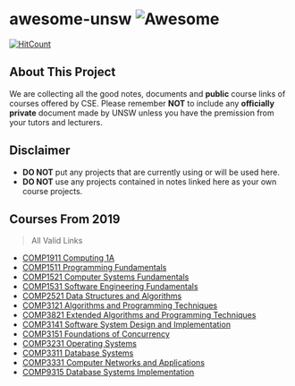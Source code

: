 # awesome-unsw ![Awesome](https://cdn.rawgit.com/sindresorhus/awesome/d7305f38d29fed78fa85652e3a63e154dd8e8829/media/badge.svg)
[![HitCount](http://hits.dwyl.com/UNSWEEB/awesome-unsw.svg)](http://hits.dwyl.com/UNSWEEB/awesome-unsw)

## About This Project

We are collecting all the good notes, documents and **public** course links of courses offered by CSE. Please remember **NOT** to include any **officially private** document made by UNSW unless you have the premission from your tutors and lecturers.

## Disclaimer
- **DO NOT** put any projects that are currently using or will be used here.
- **DO NOT** use any projects contained in notes linked here as your own course projects.

## Courses From 2019
> All Valid Links

* [COMP1911 Computing 1A](./Courses/COMP1911/README.md)
* [COMP1511 Programming Fundamentals](./Courses/COMP1511/README.md)
* [COMP1521 Computer Systems Fundamentals](./Courses/COMP1511/README.md)
* [COMP1531 Software Engineering Fundamentals](./Courses/COMP1511/README.md)
* [COMP2521 Data Structures and Algorithms](./Courses/COMP1511/README.md)
* [COMP3121 Algorithms and Programming Techniques](./Courses/COMP1511/README.md)
* [COMP3821 Extended Algorithms and Programming Techniques](./Courses/COMP1511/README.md)
* [COMP3141 Software System Design and Implementation](./Courses/COMP1511/README.md)
* [COMP3151 Foundations of Concurrency](./Courses/COMP1511/README.md)
* [COMP3231 Operating Systems](./Courses/COMP1511/README.md)
* [COMP3311 Database Systems](./Courses/COMP1511/README.md)
* [COMP3331 Computer Networks and Applications](./Courses/COMP1511/README.md)
* [COMP9315 Database Systems Implementation](./Courses/COMP1511/README.md)



